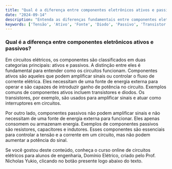```yaml
---
title: "Qual é a diferença entre componentes eletrônicos ativos e passivos?"
date: "2024-09-14"
description: "Entenda as diferenças fundamentais entre componentes eletrônicos ativos e passivos em circuitos elétricos."
keywords: ['Tensão', 'Ativo', 'Fonte', 'Diodo', 'Passivo', 'Transistor', 'linear']
---
```


### Qual é a diferença entre componentes eletrônicos ativos e passivos?

Em circuitos elétricos, os componentes são classificados em duas categorias principais: ativos e passivos. A distinção entre eles é fundamental para entender como os circuitos funcionam. Componentes ativos são aqueles que podem amplificar sinais ou controlar o fluxo de corrente elétrica. Eles necessitam de uma fonte de energia externa para operar e são capazes de introduzir ganho de potência no circuito. Exemplos comuns de componentes ativos incluem transistores e diodos. Os transistores, por exemplo, são usados para amplificar sinais e atuar como interruptores em circuitos.

Por outro lado, componentes passivos não podem amplificar sinais e não necessitam de uma fonte de energia externa para funcionar. Eles apenas consomem ou armazenam energia. Exemplos de componentes passivos são resistores, capacitores e indutores. Esses componentes são essenciais para controlar a tensão e a corrente em um circuito, mas não podem aumentar a potência do sinal.

Se você gostou deste conteúdo, conheça o curso online de circuitos elétricos para alunos de engenharia, Domínio Elétrico, criado pelo Prof. Nicholas Yukio, clicando no botão presente logo abaixo do texto.